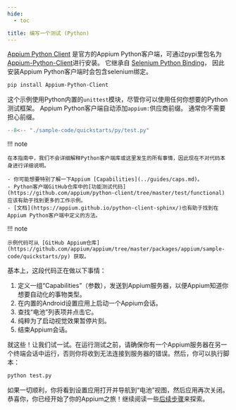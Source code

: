 ```yaml
---
hide:
  - toc

title: 编写一个测试 (Python)
---
```

[Appium Python Client](https://github.com/appium/python-client) 是官方的Appium Python客户端，可通过pypi里包名为[Appium-Python-Client](https://pypi.org/project/Appium-Python-Client/)进行安装。
它继承自 [Selenium Python Binding](https://pypi.org/project/selenium/)，
因此安装Appium Python客户端时会包含selenium绑定。

```bash
pip install Appium-Python-Client
```

这个示例使用Python内置的`unittest`模块，尽管你可以使用任何你想要的Python测试框架。
Appium Python客户端自动添加`appium:`供应商前缀。
通常你不需要担心前缀。

```python title="test.py"
--8<-- "./sample-code/quickstarts/py/test.py"
```

!!! note

    在本指南中，我们不会详细解释Python客户端库或这里发生的所有事情，因此现在不对代码本身进行详细说明。

    - 你可能想要特别了解一下Appium [Capabilities](../guides/caps.md)。
    - Python客户端GitHub仓库中的[功能测试代码](https://github.com/appium/python-client/tree/master/test/functional)应该有助于找到更多的工作示例。
    - [文档](https://appium.github.io/python-client-sphinx/)也有助于找到在Appium Python客户端中定义的方法。

!!! note

    示例代码可从 [GitHub Appium仓库](https://github.com/appium/appium/tree/master/packages/appium/sample-code/quickstarts/py) 获取。

基本上，这段代码正在做以下事情：

1. 定义一组“Capabilities”（参数），发送到Appium服务器，以便Appium知道你想要自动化的事物类型。
2. 在内置的Android设置应用上启动一个Appium会话。
3. 查找“电池”列表项并点击它。
4. 纯粹为了启动视觉效果暂停片刻。
5. 结束Appium会话。

就这些！让我们试一试。在运行测试之前，请确保你有一个Appium服务器在另一个终端会话中运行，否则你将收到无法连接到服务器的错误。然后，你可以执行脚本：

```bash
python test.py
```

如果一切顺利，你将看到设置应用打开并导航到“电池”视图，然后应用再次关闭。
恭喜你，你已经开始了你的Appium之旅！继续阅读一些[后续步骤](./next-steps.md)来探索。
